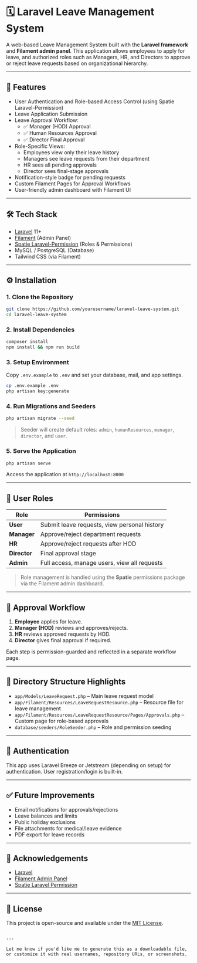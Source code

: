 # 🗓️ Laravel Leave Management System

A web-based Leave Management System built with the **Laravel framework** and **Filament admin panel**. This application allows employees to apply for leave, and authorized roles such as Managers, HR, and Directors to approve or reject leave requests based on organizational hierarchy.

---

## 🚀 Features

- User Authentication and Role-based Access Control (using Spatie Laravel-Permission)
- Leave Application Submission
- Leave Approval Workflow:
  - ✅ Manager (HOD) Approval
  - ✅ Human Resources Approval
  - ✅ Director Final Approval
- Role-Specific Views:
  - Employees view only their leave history
  - Managers see leave requests from their department
  - HR sees all pending approvals
  - Director sees final-stage approvals
- Notification-style badge for pending requests
- Custom Filament Pages for Approval Workflows
- User-friendly admin dashboard with Filament UI

---

## 🛠️ Tech Stack

- [Laravel](https://laravel.com) 11+
- [Filament](https://filamentphp.com/) (Admin Panel)
- [Spatie Laravel-Permission](https://spatie.be/docs/laravel-permission) (Roles & Permissions)
- MySQL / PostgreSQL (Database)
- Tailwind CSS (via Filament)

---

## ⚙️ Installation

### 1. Clone the Repository

```bash
git clone https://github.com/yourusername/laravel-leave-system.git
cd laravel-leave-system
````

### 2. Install Dependencies

```bash
composer install
npm install && npm run build
```

### 3. Setup Environment

Copy `.env.example` to `.env` and set your database, mail, and app settings.

```bash
cp .env.example .env
php artisan key:generate
```

### 4. Run Migrations and Seeders

```bash
php artisan migrate --seed
```

> Seeder will create default roles: `admin`, `humanResources`, `manager`, `director`, and `user`.

### 5. Serve the Application

```bash
php artisan serve
```

Access the application at `http://localhost:8000`

---

## 👥 User Roles

| Role         | Permissions                                  |
| ------------ | -------------------------------------------- |
| **User**     | Submit leave requests, view personal history |
| **Manager**  | Approve/reject department requests           |
| **HR**       | Approve/reject requests after HOD            |
| **Director** | Final approval stage                         |
| **Admin**    | Full access, manage users, view all requests |

> Role management is handled using the **Spatie** permissions package via the Filament admin dashboard.

---

## 📄 Approval Workflow

1. **Employee** applies for leave.
2. **Manager (HOD)** reviews and approves/rejects.
3. **HR** reviews approved requests by HOD.
4. **Director** gives final approval if required.

Each step is permission-guarded and reflected in a separate workflow page.

---

## 📁 Directory Structure Highlights

* `app/Models/LeaveRequest.php` – Main leave request model
* `app/Filament/Resources/LeaveRequestResource.php` – Resource file for leave management
* `app/Filament/Resources/LeaveRequestResource/Pages/Approvals.php` – Custom page for role-based approvals
* `database/seeders/RoleSeeder.php` – Role and permission seeding

---

## 🔐 Authentication

This app uses Laravel Breeze or Jetstream (depending on setup) for authentication. User registration/login is built-in.

---

## ✅ Future Improvements

* Email notifications for approvals/rejections
* Leave balances and limits
* Public holiday exclusions
* File attachments for medical/leave evidence
* PDF export for leave records

---

## 🙏 Acknowledgements

* [Laravel](https://laravel.com)
* [Filament Admin Panel](https://filamentphp.com/)
* [Spatie Laravel Permission](https://spatie.be/docs/laravel-permission)

---

## 📃 License

This project is open-source and available under the [MIT License](LICENSE).

```

---

Let me know if you'd like me to generate this as a downloadable file, or customize it with real usernames, repository URLs, or screenshots.
```
